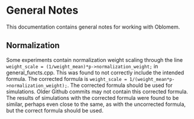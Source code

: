 General Notes
=============

This documentation contains general notes for working with Oblomem.

## Normalization

Some experiments contain normalization weight scaling through the line `weight_scale = (1/weight_mean)*p->normalization_weight;` in general_functs.cpp. This was found to not correctly include the intended formula. The corrected formula is `weight_scale = 1/(weight_mean*p->normalization_weight);`. The corrected formula should be used for simulations. Older Github commits may not contain this corrected formula. The results of simulations with the corrected formula were found to be similar, perhaps even close to the same, as with the uncorrected formula, but the correct formula should be used.